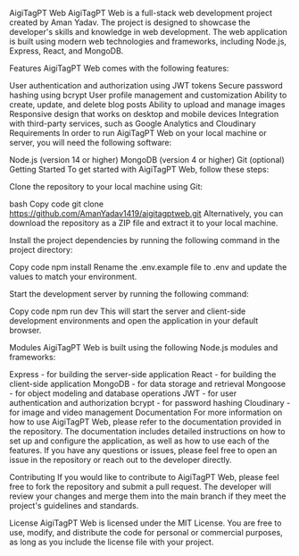 AigiTagPT Web
AigiTagPT Web is a full-stack web development project created by Aman Yadav. The project is designed to showcase the developer's skills and knowledge in web development. The web application is built using modern web technologies and frameworks, including Node.js, Express, React, and MongoDB.

Features
AigiTagPT Web comes with the following features:

User authentication and authorization using JWT tokens
Secure password hashing using bcrypt
User profile management and customization
Ability to create, update, and delete blog posts
Ability to upload and manage images
Responsive design that works on desktop and mobile devices
Integration with third-party services, such as Google Analytics and Cloudinary
Requirements
In order to run AigiTagPT Web on your local machine or server, you will need the following software:

Node.js (version 14 or higher)
MongoDB (version 4 or higher)
Git (optional)
Getting Started
To get started with AigiTagPT Web, follow these steps:

Clone the repository to your local machine using Git:

bash
Copy code
git clone https://github.com/AmanYadav1419/aigitagptweb.git
Alternatively, you can download the repository as a ZIP file and extract it to your local machine.

Install the project dependencies by running the following command in the project directory:

Copy code
npm install
Rename the .env.example file to .env and update the values to match your environment.

Start the development server by running the following command:

Copy code
npm run dev
This will start the server and client-side development environments and open the application in your default browser.

Modules
AigiTagPT Web is built using the following Node.js modules and frameworks:

Express - for building the server-side application
React - for building the client-side application
MongoDB - for data storage and retrieval
Mongoose - for object modeling and database operations
JWT - for user authentication and authorization
bcrypt - for password hashing
Cloudinary - for image and video management
Documentation
For more information on how to use AigiTagPT Web, please refer to the documentation provided in the repository. The documentation includes detailed instructions on how to set up and configure the application, as well as how to use each of the features. If you have any questions or issues, please feel free to open an issue in the repository or reach out to the developer directly.

Contributing
If you would like to contribute to AigiTagPT Web, please feel free to fork the repository and submit a pull request. The developer will review your changes and merge them into the main branch if they meet the project's guidelines and standards.

License
AigiTagPT Web is licensed under the MIT License. You are free to use, modify, and distribute the code for personal or commercial purposes, as long as you include the license file with your project.
